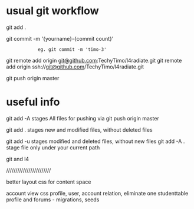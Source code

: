 usual git workflow
==================

git add .

git commit -m '{yourname}-{commit count}'  

				eg. git commit -m 'timo-3'

git remote add origin git@github.com:TechyTimo/l4radiate.git
git remote add origin ssh://git@github.com/TechyTimo/l4radiate.git

git push origin master

useful info
===========
git add -A stages All files for pushing via git push origin master

git add . stages new and modified files, without deleted files

git add -u stages modified and deleted files, without new files
git add -A . stage file only under your current path




git and l4


////////////////////////


better layout
css for content space

account view css
profile, user, account relation, eliminate one
studenttable
profile and forums - migrations, seeds
